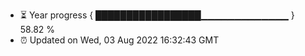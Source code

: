 - ⏳ Year progress { █████████████████▁▁▁▁▁▁▁▁▁▁▁▁▁ } 58.82 %
- ⏰ Updated on Wed, 03 Aug 2022 16:32:43 GMT

